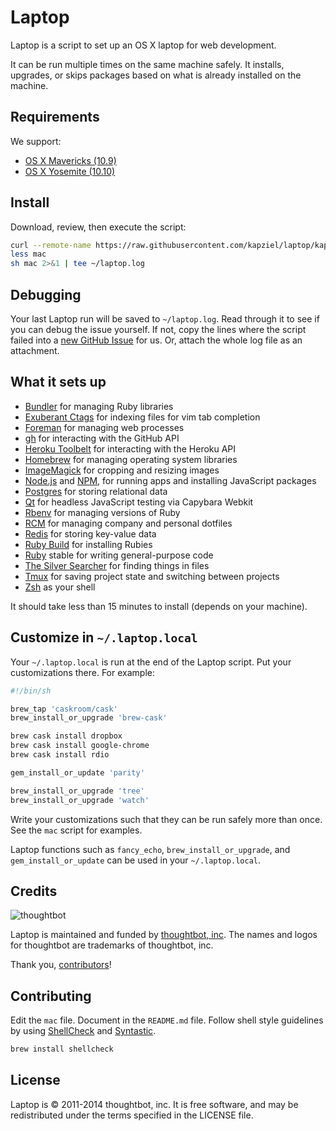 Laptop
======

Laptop is a script to set up an OS X laptop for web development.

It can be run multiple times on the same machine safely.
It installs, upgrades, or skips packages
based on what is already installed on the machine.

Requirements
------------

We support:

* [OS X Mavericks (10.9)](https://itunes.apple.com/us/app/os-x-mavericks/id675248567)
* [OS X Yosemite (10.10)](https://www.apple.com/osx/)


Install
-------

Download, review, then execute the script:

```sh
curl --remote-name https://raw.githubusercontent.com/kapziel/laptop/kapziel_laptop/mac
less mac
sh mac 2>&1 | tee ~/laptop.log
```

Debugging
---------

Your last Laptop run will be saved to `~/laptop.log`. Read through it to see if
you can debug the issue yourself. If not, copy the lines where the script
failed into a [new GitHub
Issue](https://github.com/thoughtbot/laptop/issues/new) for us. Or, attach the
whole log file as an attachment.

What it sets up
---------------

* [Bundler] for managing Ruby libraries
* [Exuberant Ctags] for indexing files for vim tab completion
* [Foreman] for managing web processes
* [gh] for interacting with the GitHub API
* [Heroku Toolbelt] for interacting with the Heroku API
* [Homebrew] for managing operating system libraries
* [ImageMagick] for cropping and resizing images
* [Node.js] and [NPM], for running apps and installing JavaScript packages
* [Postgres] for storing relational data
* [Qt] for headless JavaScript testing via Capybara Webkit
* [Rbenv] for managing versions of Ruby
* [RCM] for managing company and personal dotfiles
* [Redis] for storing key-value data
* [Ruby Build] for installing Rubies
* [Ruby] stable for writing general-purpose code
* [The Silver Searcher] for finding things in files
* [Tmux] for saving project state and switching between projects
* [Zsh] as your shell

[Bundler]: http://bundler.io/
[Exuberant Ctags]: http://ctags.sourceforge.net/
[Foreman]: https://github.com/ddollar/foreman
[gh]: https://github.com/jingweno/gh
[Heroku Toolbelt]: https://toolbelt.heroku.com/
[Homebrew]: http://brew.sh/
[ImageMagick]: http://www.imagemagick.org/
[Node.js]: http://nodejs.org/
[NPM]: https://www.npmjs.org/
[Postgres]: http://www.postgresql.org/
[Qt]: http://qt-project.org/
[Rbenv]: https://github.com/sstephenson/rbenv
[RCM]: https://github.com/thoughtbot/rcm
[Redis]: http://redis.io/
[Ruby Build]: https://github.com/sstephenson/ruby-build
[Ruby]: https://www.ruby-lang.org/en/
[The Silver Searcher]: https://github.com/ggreer/the_silver_searcher
[Tmux]: http://tmux.sourceforge.net/
[Zsh]: http://www.zsh.org/
[Caskroom]: https://github.com/caskroom/homebrew-cask

It should take less than 15 minutes to install (depends on your machine).

Customize in `~/.laptop.local`
------------------------------

Your `~/.laptop.local` is run at the end of the Laptop script.
Put your customizations there.
For example:

```sh
#!/bin/sh

brew_tap 'caskroom/cask'
brew_install_or_upgrade 'brew-cask'

brew cask install dropbox
brew cask install google-chrome
brew cask install rdio

gem_install_or_update 'parity'

brew_install_or_upgrade 'tree'
brew_install_or_upgrade 'watch'
```

Write your customizations such that they can be run safely more than once.
See the `mac` script for examples.

Laptop functions such as `fancy_echo`,
`brew_install_or_upgrade`, and
`gem_install_or_update`
can be used in your `~/.laptop.local`.

Credits
-------

![thoughtbot](http://thoughtbot.com/assets/tm/logo.png)

Laptop is maintained and funded by [thoughtbot, inc](http://thoughtbot.com/community).
The names and logos for thoughtbot are trademarks of thoughtbot, inc.

Thank you, [contributors](https://github.com/thoughtbot/laptop/graphs/contributors)!

Contributing
------------

Edit the `mac` file.
Document in the `README.md` file.
Follow shell style guidelines by using [ShellCheck] and [Syntastic].

```sh
brew install shellcheck
```

[ShellCheck]: http://www.shellcheck.net/about.html
[Syntastic]: https://github.com/scrooloose/syntastic

License
-------

Laptop is © 2011-2014 thoughtbot, inc. It is free software, and may be
redistributed under the terms specified in the LICENSE file.
